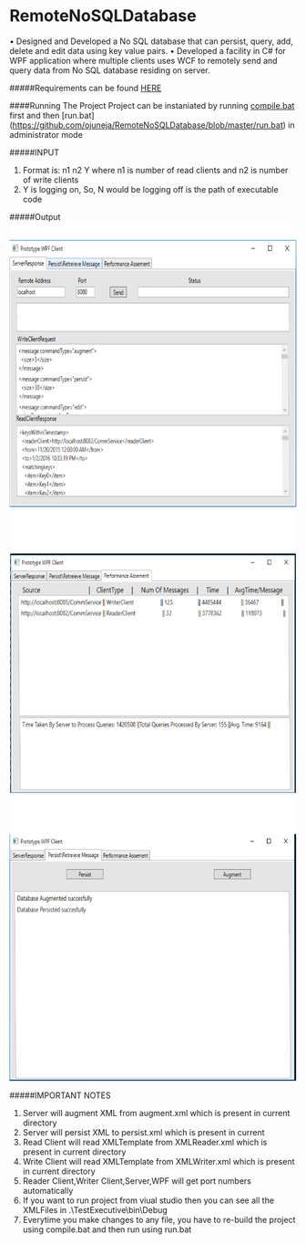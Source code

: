 # RemoteNoSQLDatabase
• Designed and Developed a No SQL database that can persist, query, add, delete and edit data using key value pairs. 
• Developed a facility in C# for WPF application where multiple clients uses WCF to remotely send and query data from No SQL database residing on server.

#####Requirements can be found [HERE](https://github.com/ojuneja/RemoteNoSQLDatabase/blob/master/Requirements.pdf)

####Running The Project
Project can be instaniated by running [compile.bat](https://github.com/ojuneja/RemoteNoSQLDatabase/blob/master/compile.bat) first and then [run.bat] (https://github.com/ojuneja/RemoteNoSQLDatabase/blob/master/run.bat) in administrator mode


#####INPUT
1. Format is: <Path> n1 n2 Y
where n1 is number of read clients
and n2 is number of write clients
2. Y is logging on, So, N would be logging off
<Path> is the path of executable code

#####Output
<img src=https://github.com/ojuneja/RemoteNoSQLDatabase/blob/master/Screenshots/Screenshot1.png width="700" height="500"/>
<img src=https://github.com/ojuneja/RemoteNoSQLDatabase/blob/master/Screenshots/Screen2.png width="700" height="500"/>
<img src=https://github.com/ojuneja/RemoteNoSQLDatabase/blob/master/Screenshots/Screen3.png width="700" height="500"/>

#####IMPORTANT NOTES

1. Server will augment XML from augment.xml which is present in current directory
2. Server will persist XML to persist.xml which is present in current 
3. Read Client will read XMLTemplate from XMLReader.xml which is present in current directory
4. Write Client will read XMLTemplate from XMLWriter.xml which is present in current directory
5. Reader Client,Writer Client,Server,WPF will get port numbers automatically
6. If you want to run project from viual studio then you can see all the XMLFiles in .\TestExecutive\bin\Debug
7. Everytime you make changes to any file, you have to re-build the project using compile.bat and then run using run.bat

